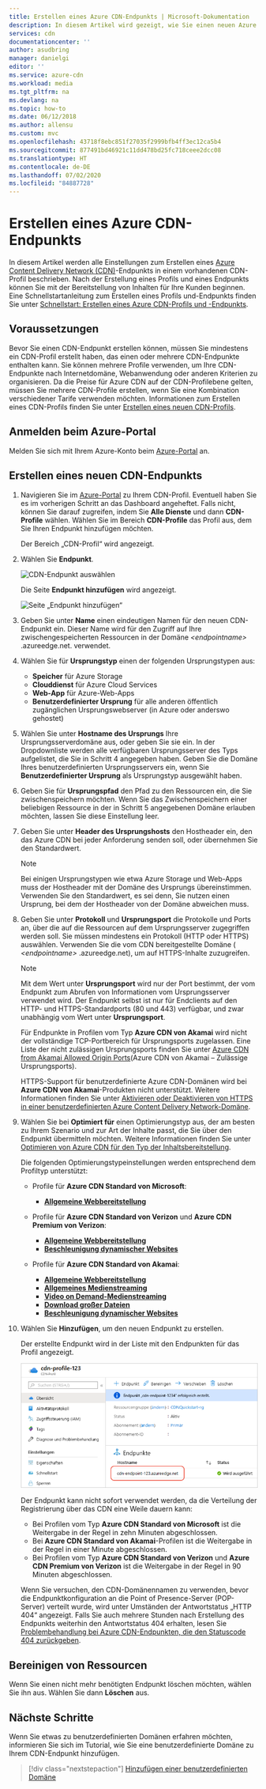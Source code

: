 ```yaml
---
title: Erstellen eines Azure CDN-Endpunkts | Microsoft-Dokumentation
description: In diesem Artikel wird gezeigt, wie Sie einen neuen Azure Content Delivery Network (CDN)-Endpunkt erstellen, einschließlich erweiterter Einstellungen.
services: cdn
documentationcenter: ''
author: asudbring
manager: danielgi
editor: ''
ms.service: azure-cdn
ms.workload: media
ms.tgt_pltfrm: na
ms.devlang: na
ms.topic: how-to
ms.date: 06/12/2018
ms.author: allensu
ms.custom: mvc
ms.openlocfilehash: 43718f8ebc851f27035f2999bfb4ff3ec12ca5b4
ms.sourcegitcommit: 877491bd46921c11dd478bd25fc718ceee2dcc08
ms.translationtype: HT
ms.contentlocale: de-DE
ms.lasthandoff: 07/02/2020
ms.locfileid: "84887728"
---
```

# <a name="create-an-azure-cdn-endpoint"></a>Erstellen eines Azure CDN-Endpunkts
In diesem Artikel werden alle Einstellungen zum Erstellen eines [Azure Content Delivery Network (CDN)](cdn-overview.md)-Endpunkts in einem vorhandenen CDN-Profil beschrieben. Nach der Erstellung eines Profils und eines Endpunkts können Sie mit der Bereitstellung von Inhalten für Ihre Kunden beginnen. Eine Schnellstartanleitung zum Erstellen eines Profils und-Endpunkts finden Sie unter [Schnellstart: Erstellen eines Azure CDN-Profils und -Endpunkts](cdn-create-new-endpoint.md).

## <a name="prerequisites"></a>Voraussetzungen
Bevor Sie einen CDN-Endpunkt erstellen können, müssen Sie mindestens ein CDN-Profil erstellt haben, das einen oder mehrere CDN-Endpunkte enthalten kann. Sie können mehrere Profile verwenden, um Ihre CDN-Endpunkte nach Internetdomäne, Webanwendung oder anderen Kriterien zu organisieren. Da die Preise für Azure CDN auf der CDN-Profilebene gelten, müssen Sie mehrere CDN-Profile erstellen, wenn Sie eine Kombination verschiedener Tarife verwenden möchten. Informationen zum Erstellen eines CDN-Profils finden Sie unter [Erstellen eines neuen CDN-Profils](cdn-create-new-endpoint.md#create-a-new-cdn-profile).

## <a name="log-in-to-the-azure-portal"></a>Anmelden beim Azure-Portal
Melden Sie sich mit Ihrem Azure-Konto beim [Azure-Portal](https://portal.azure.com) an.

## <a name="create-a-new-cdn-endpoint"></a>Erstellen eines neuen CDN-Endpunkts

1. Navigieren Sie im [Azure-Portal](https://portal.azure.com) zu Ihrem CDN-Profil. Eventuell haben Sie es im vorherigen Schritt an das Dashboard angeheftet. Falls nicht, können Sie darauf zugreifen, indem Sie **Alle Dienste** und dann **CDN-Profile** wählen. Wählen Sie im Bereich **CDN-Profile** das Profil aus, dem Sie Ihren Endpunkt hinzufügen möchten. 
   
    Der Bereich „CDN-Profil“ wird angezeigt.

2. Wählen Sie **Endpunkt**.
   
    ![CDN-Endpunkt auswählen](./media/cdn-create-endpoint-how-to/cdn-select-endpoint.png)
   
    Die Seite **Endpunkt hinzufügen** wird angezeigt.
   
    ![Seite „Endpunkt hinzufügen“](./media/cdn-create-endpoint-how-to/cdn-add-endpoint-page.png)

3. Geben Sie unter **Name** einen eindeutigen Namen für den neuen CDN-Endpunkt ein. Dieser Name wird für den Zugriff auf Ihre zwischengespeicherten Ressourcen in der Domäne _\<endpointname>_ .azureedge.net. verwendet.

4. Wählen Sie für **Ursprungstyp** einen der folgenden Ursprungstypen aus: 
   - **Speicher** für Azure Storage
   - **Clouddienst** für Azure Cloud Services
   - **Web-App** für Azure-Web-Apps
   - **Benutzerdefinierter Ursprung** für alle anderen öffentlich zugänglichen Ursprungswebserver (in Azure oder anderswo gehostet)

5. Wählen Sie unter **Hostname des Ursprungs** Ihre Ursprungsserverdomäne aus, oder geben Sie sie ein. In der Dropdownliste werden alle verfügbaren Ursprungsserver des Typs aufgelistet, die Sie in Schritt 4 angegeben haben. Geben Sie die Domäne Ihres benutzerdefinierten Ursprungsservers ein, wenn Sie **Benutzerdefinierter Ursprung** als Ursprungstyp ausgewählt haben.
    
6. Geben Sie für **Ursprungspfad** den Pfad zu den Ressourcen ein, die Sie zwischenspeichern möchten. Wenn Sie das Zwischenspeichern einer beliebigen Ressource in der in Schritt 5 angegebenen Domäne erlauben möchten, lassen Sie diese Einstellung leer.
    
7. Geben Sie unter **Header des Ursprungshosts** den Hostheader ein, den das Azure CDN bei jeder Anforderung senden soll, oder übernehmen Sie den Standardwert.
   
   > [!NOTE]
   > Bei einigen Ursprungstypen wie etwa Azure Storage und Web-Apps muss der Hostheader mit der Domäne des Ursprungs übereinstimmen. Verwenden Sie den Standardwert, es sei denn, Sie nutzen einen Ursprung, bei dem der Hostheader von der Domäne abweichen muss.
   > 
    
8. Geben Sie unter **Protokoll** und **Ursprungsport** die Protokolle und Ports an, über die auf die Ressourcen auf dem Ursprungsserver zugegriffen werden soll. Sie müssen mindestens ein Protokoll (HTTP oder HTTPS) auswählen. Verwenden Sie die vom CDN bereitgestellte Domäne ( _\<endpointname>_ .azureedge.net), um auf HTTPS-Inhalte zuzugreifen. 
   
   > [!NOTE]
   > Mit dem Wert unter **Ursprungsport** wird nur der Port bestimmt, der vom Endpunkt zum Abrufen von Informationen vom Ursprungsserver verwendet wird. Der Endpunkt selbst ist nur für Endclients auf den HTTP- und HTTPS-Standardports (80 und 443) verfügbar, und zwar unabhängig vom Wert unter **Ursprungsport**.  
   > 
   > Für Endpunkte in Profilen vom Typ **Azure CDN von Akamai** wird nicht der vollständige TCP-Portbereich für Ursprungsports zugelassen. Eine Liste der nicht zulässigen Ursprungsports finden Sie unter [Azure CDN from Akamai Allowed Origin Ports](/previous-versions/azure/mt757337(v=azure.100))(Azure CDN von Akamai – Zulässige Ursprungsports).  
   > 
   > HTTPS-Support für benutzerdefinierte Azure CDN-Domänen wird bei **Azure CDN von Akamai**-Produkten nicht unterstützt. Weitere Informationen finden Sie unter [Aktivieren oder Deaktivieren von HTTPS in einer benutzerdefinierten Azure Content Delivery Network-Domäne](cdn-custom-ssl.md).
    
9. Wählen Sie bei **Optimiert für** einen Optimierungstyp aus, der am besten zu Ihrem Szenario und zur Art der Inhalte passt, die Sie über den Endpunkt übermitteln möchten. Weitere Informationen finden Sie unter [Optimieren von Azure CDN für den Typ der Inhaltsbereitstellung](cdn-optimization-overview.md).

    Die folgenden Optimierungstypeinstellungen werden entsprechend dem Profiltyp unterstützt:
    - Profile für **Azure CDN Standard von Microsoft**:
       - [**Allgemeine Webbereitstellung**](cdn-optimization-overview.md#general-web-delivery)

    - Profile für **Azure CDN Standard von Verizon** und **Azure CDN Premium von Verizon**:
       - [**Allgemeine Webbereitstellung**](cdn-optimization-overview.md#general-web-delivery)
       - [**Beschleunigung dynamischer Websites**](cdn-optimization-overview.md#dynamic-site-acceleration)

    - Profile für **Azure CDN Standard von Akamai**:
       - [**Allgemeine Webbereitstellung**](cdn-optimization-overview.md#general-web-delivery)
       - [**Allgemeines Medienstreaming**](cdn-optimization-overview.md#general-media-streaming)
       - [**Video on Demand-Medienstreaming**](cdn-optimization-overview.md#video-on-demand-media-streaming)
       - [**Download großer Dateien**](cdn-optimization-overview.md#large-file-download)
       - [**Beschleunigung dynamischer Websites**](cdn-optimization-overview.md#dynamic-site-acceleration)

10. Wählen Sie **Hinzufügen**, um den neuen Endpunkt zu erstellen.
   
    Der erstellte Endpunkt wird in der Liste mit den Endpunkten für das Profil angezeigt.
    
    ![CDN-Endpunkt](./media/cdn-create-new-endpoint/cdn-endpoint-success.png)
    
    Der Endpunkt kann nicht sofort verwendet werden, da die Verteilung der Registrierung über das CDN eine Weile dauern kann: 
    - Bei Profilen vom Typ **Azure CDN Standard von Microsoft** ist die Weitergabe in der Regel in zehn Minuten abgeschlossen. 
    - Bei **Azure CDN Standard von Akamai**-Profilen ist die Weitergabe in der Regel in einer Minute abgeschlossen. 
    - Bei Profilen vom Typ **Azure CDN Standard von Verizon** und **Azure CDN Premium von Verizon** ist die Weitergabe in der Regel in 90 Minuten abgeschlossen. 
   
    Wenn Sie versuchen, den CDN-Domänennamen zu verwenden, bevor die Endpunktkonfiguration an die Point of Presence-Server (POP-Server) verteilt wurde, wird unter Umständen der Antwortstatus „HTTP 404“ angezeigt. Falls Sie auch mehrere Stunden nach Erstellung des Endpunkts weiterhin den Antwortstatus 404 erhalten, lesen Sie [Problembehandlung bei Azure CDN-Endpunkten, die den Statuscode 404 zurückgeben](cdn-troubleshoot-endpoint.md).

## <a name="clean-up-resources"></a>Bereinigen von Ressourcen
Wenn Sie einen nicht mehr benötigten Endpunkt löschen möchten, wählen Sie ihn aus. Wählen Sie dann **Löschen** aus. 

## <a name="next-steps"></a>Nächste Schritte
Wenn Sie etwas zu benutzerdefinierten Domänen erfahren möchten, informieren Sie sich im Tutorial, wie Sie eine benutzerdefinierte Domäne zu Ihrem CDN-Endpunkt hinzufügen.

> [!div class="nextstepaction"]
> [Hinzufügen einer benutzerdefinierten Domäne](cdn-map-content-to-custom-domain.md)


